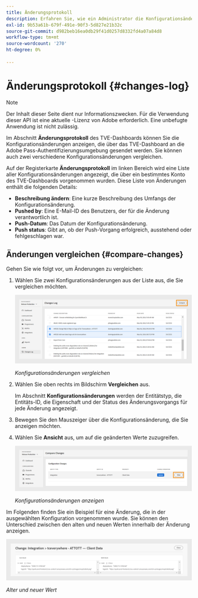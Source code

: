 ```yaml
---
title: Änderungsprotokoll
description: Erfahren Sie, wie ein Administrator die Konfigurationsänderungen im TVE-Dashboard überwachen kann.
exl-id: 9b53a61b-679f-491e-90f3-5d827e21b32c
source-git-commit: d982beb16ea0db29f41d0257d8332fd4a07a84d8
workflow-type: tm+mt
source-wordcount: '270'
ht-degree: 0%

---
```


# Änderungsprotokoll {#changes-log}

>[!NOTE]
>
>Der Inhalt dieser Seite dient nur Informationszwecken. Für die Verwendung dieser API ist eine aktuelle -Lizenz von Adobe erforderlich. Eine unbefugte Anwendung ist nicht zulässig.

Im Abschnitt **Änderungsprotokoll** des TVE-Dashboards können Sie die Konfigurationsänderungen anzeigen, die über das TVE-Dashboard an die Adobe Pass-Authentifizierungsumgebung gesendet werden. Sie können auch zwei verschiedene Konfigurationsänderungen vergleichen.

Auf der Registerkarte **Änderungsprotokoll** im linken Bereich wird eine Liste aller Konfigurationsänderungen angezeigt, die über ein bestimmtes Konto des TVE-Dashboards vorgenommen wurden. Diese Liste von Änderungen enthält die folgenden Details:

* **Beschreibung ändern**: Eine kurze Beschreibung des Umfangs der Konfigurationsänderung.
* **Pushed by**: Eine E-Mail-ID des Benutzers, der für die Änderung verantwortlich ist.
* **Push-Datum**: Das Datum der Konfigurationsänderung.
* **Push status**: Gibt an, ob der Push-Vorgang erfolgreich, ausstehend oder fehlgeschlagen war.

## Änderungen vergleichen {#compare-changes}

Gehen Sie wie folgt vor, um Änderungen zu vergleichen:

1. Wählen Sie zwei Konfigurationsänderungen aus der Liste aus, die Sie vergleichen möchten.

   ![Konfigurationsänderungen vergleichen](../assets/tve-dashboard/new-tve-dashboard/review/review-changes-compare-button.png)

   *Konfigurationsänderungen vergleichen*

1. Wählen Sie oben rechts im Bildschirm **Vergleichen** aus.

   Im Abschnitt **Konfigurationsänderungen** werden der Entitätstyp, die Entitäts-ID, die Eigenschaft und der Status des Änderungsvorgangs für jede Änderung angezeigt.

1. Bewegen Sie den Mauszeiger über die Konfigurationsänderung, die Sie anzeigen möchten.

1. Wählen Sie **Ansicht** aus, um auf die geänderten Werte zuzugreifen.

   ![Konfigurationsänderungen anzeigen](../assets/tve-dashboard/new-tve-dashboard/review/review-changes-view-button.png)

   *Konfigurationsänderungen anzeigen*

Im Folgenden finden Sie ein Beispiel für eine Änderung, die in der ausgewählten Konfiguration vorgenommen wurde. Sie können den Unterschied zwischen den alten und neuen Werten innerhalb der Änderung anzeigen.

![Alter und neuer Wert](../assets/tve-dashboard/new-tve-dashboard/review/review-change-modal-view.png)

*Alter und neuer Wert*

